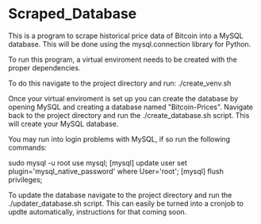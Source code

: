 # Scraped_Database

This is a program to scrape historical price data of Bitcoin into a MySQL database. This will be done using the mysql.connection library for Python.

To run this program, a virtual enviroment needs to be created with the proper dependencies. 

To do this navigate to the project directory and run:
./create_venv.sh

Once your virtual enviroment is set up you can create the database by opening MySQL and creating a database named 
"Bitcoin-Prices". Navigate back to the project directory and run the ./create_database.sh script. This will create your MySQL database. 

You may run into login problems with MySQL, if so run the following commands:

sudo mysql -u root
use mysql;
[mysql] update user set plugin='mysql_native_password' where User='root';
[mysql] flush privileges;

To update the database navigate to the project directory and run the ./updater_database.sh script. This can easily be turned into a cronjob to updte automatically, instructions for that coming soon. 

